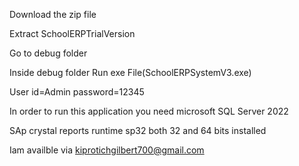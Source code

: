 Download the zip file

Extract SchoolERPTrialVersion

Go to debug folder

Inside debug folder Run exe File(SchoolERPSystemV3.exe)

User id=Admin   password=12345

In order to run this application you need microsoft SQL Server 2022

SAp crystal reports runtime sp32 both 32 and 64 bits installed

Iam availble via kiprotichgilbert700@gmail.com
